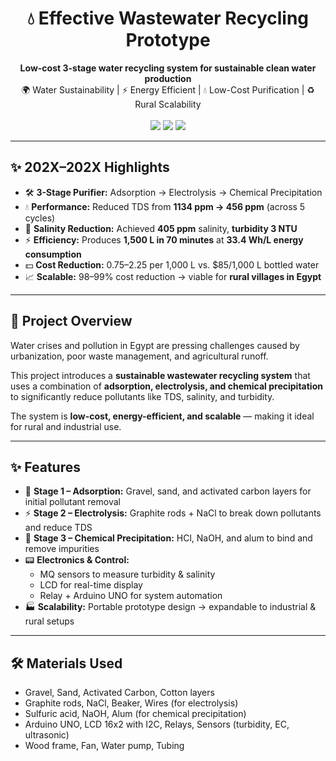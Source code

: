 <h1 align="center">💧 Effective Wastewater Recycling Prototype </h1>
<p align="center">
  <b>Low-cost 3-stage water recycling system for sustainable clean water production</b>  
  <br>
  🌍 Water Sustainability | ⚡ Energy Efficient | 💧 Low-Cost Purification | ♻️ Rural Scalability
  <br><br>
  <img src="https://img.shields.io/badge/Arduino-UNO-blue?logo=arduino">
  <img src="https://img.shields.io/badge/Status-Prototype-yellow">
  <img src="https://img.shields.io/badge/License-MIT-green.svg">
</p>

---

## ✨ 202X–202X Highlights
- 🛠️ **3-Stage Purifier:** Adsorption → Electrolysis → Chemical Precipitation  
- 💧 **Performance:** Reduced TDS from **1134 ppm → 456 ppm** (across 5 cycles)  
- 🌊 **Salinity Reduction:** Achieved **405 ppm** salinity, **turbidity 3 NTU**  
- ⚡ **Efficiency:** Produces **1,500 L in 70 minutes** at **33.4 Wh/L energy consumption**  
- 💵 **Cost Reduction:** $0.75–$2.25 per 1,000 L vs. $85/1,000 L bottled water  
- 📈 **Scalable:** 98–99% cost reduction → viable for **rural villages in Egypt**  

---

## 🔬 Project Overview
Water crises and pollution in Egypt are pressing challenges caused by urbanization, poor waste management, and agricultural runoff.  

This project introduces a **sustainable wastewater recycling system** that uses a combination of **adsorption, electrolysis, and chemical precipitation** to significantly reduce pollutants like TDS, salinity, and turbidity.  

The system is **low-cost, energy-efficient, and scalable** — making it ideal for rural and industrial use.  

---

## ✨ Features
- 🌊 **Stage 1 – Adsorption:** Gravel, sand, and activated carbon layers for initial pollutant removal  
- ⚡ **Stage 2 – Electrolysis:** Graphite rods + NaCl to break down pollutants and reduce TDS  
- 🧪 **Stage 3 – Chemical Precipitation:** HCl, NaOH, and alum to bind and remove impurities  
- 📟 **Electronics & Control:**  
  - MQ sensors to measure turbidity & salinity  
  - LCD for real-time display  
  - Relay + Arduino UNO for system automation  
- 🏭 **Scalability:** Portable prototype design → expandable to industrial & rural setups  

---

## 🛠️ Materials Used
- Gravel, Sand, Activated Carbon, Cotton layers  
- Graphite rods, NaCl, Beaker, Wires (for electrolysis)  
- Sulfuric acid, NaOH, Alum (for chemical precipitation)  
- Arduino UNO, LCD 16x2 with I2C, Relays, Sensors (turbidity, EC, ultrasonic)  
- Wood frame, Fan, Water pump, Tubing  


